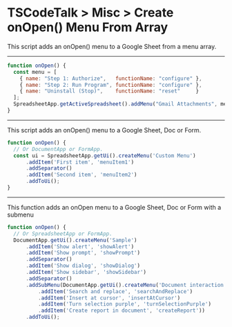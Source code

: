 # TSCodeTalk > Misc > Create onOpen() Menu From Array


This script adds an onOpen() menu to a Google Sheet from a menu array. 

---

```javascript
function onOpen() {  
  const menu = [    
    { name: "Step 1: Authorize",   functionName: "configure" },
    { name: "Step 2: Run Program", functionName: "configure" },
    { name: "Uninstall (Stop)",    functionName: "reset"     }
  ];  
  SpreadsheetApp.getActiveSpreadsheet().addMenu("Gmail Attachments", menu);
}
```

---

This script adds an onOpen() menu to a Google Sheet, Doc or Form.

```javascript
function onOpen() {
  // Or DocumentApp or FormApp.
  const ui = SpreadsheetApp.getUi().createMenu('Custom Menu')
      .addItem('First item', 'menuItem1')
      .addSeparator()
      .addItem('Second item', 'menuItem2')
      .addToUi();
}
```

---

This function adds an onOpen menu to a Google Sheet, Doc or Form with a submenu

```js
function onOpen() {
  // Or SpreadsheetApp or FormApp.
  DocumentApp.getUi().createMenu('Sample')
      .addItem('Show alert', 'showAlert')
      .addItem('Show prompt', 'showPrompt')
      .addSeparator()
      .addItem('Show dialog', 'showDialog')
      .addItem('Show sidebar', 'showSidebar')
      .addSeparator()
      .addSubMenu(DocumentApp.getUi().createMenu('Document interaction')
          .addItem('Search and replace', 'searchAndReplace')
          .addItem('Insert at cursor', 'insertAtCursor')
          .addItem('Turn selection purple', 'turnSelectionPurple')
          .addItem('Create report in document', 'createReport'))
      .addToUi();
```
